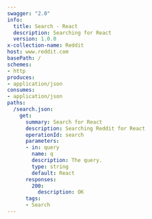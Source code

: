 ```yaml
---
swagger: "2.0"
info:
  title: Search - React
  description: Searching for React
  version: 1.0.0
x-collection-name: Reddit  
host: www.reddit.com
basePath: /
schemes:
- http
produces:
- application/json
consumes:
- application/json
paths:
  /search.json:
    get:
      summary: Search for React
      description: Searching Reddit for React
      operationId: search
      parameters:
      - in: query
        name: q
        description: The query.
        type: string
        default: React
      responses:
        200:
          description: OK
      tags:
      - Search
---
```

